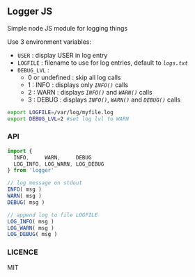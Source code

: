 ## Logger JS
Simple node JS module for logging things

Use 3 environment variables:
- `USER` : display USER in log entry
- `LOGFILE` : filename to use for log entries, default to *`logs.txt`*
- `DEBUG_LVL` :
  - 0 or undefined : skip all log calls
  - 1 : INFO : displays only *`INFO()`* calls
  - 2 : WARN : displays *`INFO()`* and *`WARN()`* calls
  - 3 : DEBUG : displays *`INFO()`*, *`WARN()`* and *`DEBUG()`* calls

```bash
export LOGFILE=/var/log/myfile.log
export DEBUG_LVL=2 #set log lvl to WARN
```

### API

```javascript
import {
  INFO,     WARN,     DEBUG
  LOG_INFO, LOG_WARN, LOG_DEBUG
} from 'logger'

// log message on stdout
INFO( msg )
WARN( msg )
DEBUG( msg )

// append log to file LOGFILE
LOG_INFO( msg )
LOG_WARN( msg )
LOG_DEBUG( msg )
```

### LICENCE
MIT
